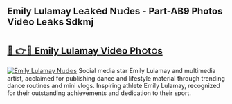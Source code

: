 ## Emily Lulamay Le𝚊k𝚎d N𝚞𝚍es - Part-AB9 Photos Vid𝚎o Le𝚊ks Sdkmj

# <h2><a href="http://fbeyfdz.evod.top/?m=Emily+Lulamay">🔗 👉🔴 Emily Lulamay Vid𝚎o Ph𝚘t𝚘s</a></h2>

[![Emily Lulamay N𝚞d𝚎s](https://i.imgur.com/8V9OHl7.gif)](http://fbeyfdz.evod.top/?m=Emily+Lulamay)
Social media star Emily Lulamay and multimedia artist, acclaimed for publishing dance and lifestyle material through trending dance routines and mini vlogs. Inspiring athlete Emily Lulamay, recognized for their outstanding achievements and dedication to their sport. 
